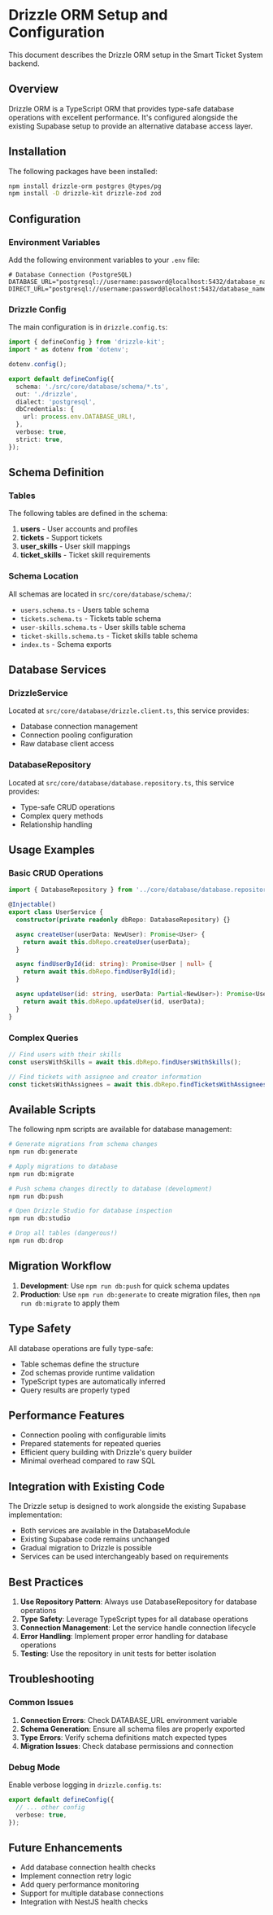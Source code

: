 # Drizzle ORM Setup and Configuration

This document describes the Drizzle ORM setup in the Smart Ticket System backend.

## Overview

Drizzle ORM is a TypeScript ORM that provides type-safe database operations with excellent performance. It's configured alongside the existing Supabase setup to provide an alternative database access layer.

## Installation

The following packages have been installed:

```bash
npm install drizzle-orm postgres @types/pg
npm install -D drizzle-kit drizzle-zod zod
```

## Configuration

### Environment Variables

Add the following environment variables to your `.env` file:

```env
# Database Connection (PostgreSQL)
DATABASE_URL="postgresql://username:password@localhost:5432/database_name"
DIRECT_URL="postgresql://username:password@localhost:5432/database_name"
```

### Drizzle Config

The main configuration is in `drizzle.config.ts`:

```typescript
import { defineConfig } from 'drizzle-kit';
import * as dotenv from 'dotenv';

dotenv.config();

export default defineConfig({
  schema: './src/core/database/schema/*.ts',
  out: './drizzle',
  dialect: 'postgresql',
  dbCredentials: {
    url: process.env.DATABASE_URL!,
  },
  verbose: true,
  strict: true,
});
```

## Schema Definition

### Tables

The following tables are defined in the schema:

1. **users** - User accounts and profiles
2. **tickets** - Support tickets
3. **user_skills** - User skill mappings
4. **ticket_skills** - Ticket skill requirements

### Schema Location

All schemas are located in `src/core/database/schema/`:
- `users.schema.ts` - Users table schema
- `tickets.schema.ts` - Tickets table schema
- `user-skills.schema.ts` - User skills table schema
- `ticket-skills.schema.ts` - Ticket skills table schema
- `index.ts` - Schema exports

## Database Services

### DrizzleService

Located at `src/core/database/drizzle.client.ts`, this service provides:
- Database connection management
- Connection pooling configuration
- Raw database client access

### DatabaseRepository

Located at `src/core/database/database.repository.ts`, this service provides:
- Type-safe CRUD operations
- Complex query methods
- Relationship handling

## Usage Examples

### Basic CRUD Operations

```typescript
import { DatabaseRepository } from '../core/database/database.repository';

@Injectable()
export class UserService {
  constructor(private readonly dbRepo: DatabaseRepository) {}

  async createUser(userData: NewUser): Promise<User> {
    return await this.dbRepo.createUser(userData);
  }

  async findUserById(id: string): Promise<User | null> {
    return await this.dbRepo.findUserById(id);
  }

  async updateUser(id: string, userData: Partial<NewUser>): Promise<User | null> {
    return await this.dbRepo.updateUser(id, userData);
  }
}
```

### Complex Queries

```typescript
// Find users with their skills
const usersWithSkills = await this.dbRepo.findUsersWithSkills();

// Find tickets with assignee and creator information
const ticketsWithAssignees = await this.dbRepo.findTicketsWithAssignees();
```

## Available Scripts

The following npm scripts are available for database management:

```bash
# Generate migrations from schema changes
npm run db:generate

# Apply migrations to database
npm run db:migrate

# Push schema changes directly to database (development)
npm run db:push

# Open Drizzle Studio for database inspection
npm run db:studio

# Drop all tables (dangerous!)
npm run db:drop
```

## Migration Workflow

1. **Development**: Use `npm run db:push` for quick schema updates
2. **Production**: Use `npm run db:generate` to create migration files, then `npm run db:migrate` to apply them

## Type Safety

All database operations are fully type-safe:
- Table schemas define the structure
- Zod schemas provide runtime validation
- TypeScript types are automatically inferred
- Query results are properly typed

## Performance Features

- Connection pooling with configurable limits
- Prepared statements for repeated queries
- Efficient query building with Drizzle's query builder
- Minimal overhead compared to raw SQL

## Integration with Existing Code

The Drizzle setup is designed to work alongside the existing Supabase implementation:
- Both services are available in the DatabaseModule
- Existing Supabase code remains unchanged
- Gradual migration to Drizzle is possible
- Services can be used interchangeably based on requirements

## Best Practices

1. **Use Repository Pattern**: Always use DatabaseRepository for database operations
2. **Type Safety**: Leverage TypeScript types for all database operations
3. **Connection Management**: Let the service handle connection lifecycle
4. **Error Handling**: Implement proper error handling for database operations
5. **Testing**: Use the repository in unit tests for better isolation

## Troubleshooting

### Common Issues

1. **Connection Errors**: Check DATABASE_URL environment variable
2. **Schema Generation**: Ensure all schema files are properly exported
3. **Type Errors**: Verify schema definitions match expected types
4. **Migration Issues**: Check database permissions and connection

### Debug Mode

Enable verbose logging in `drizzle.config.ts`:
```typescript
export default defineConfig({
  // ... other config
  verbose: true,
});
```

## Future Enhancements

- Add database connection health checks
- Implement connection retry logic
- Add query performance monitoring
- Support for multiple database connections
- Integration with NestJS health checks
